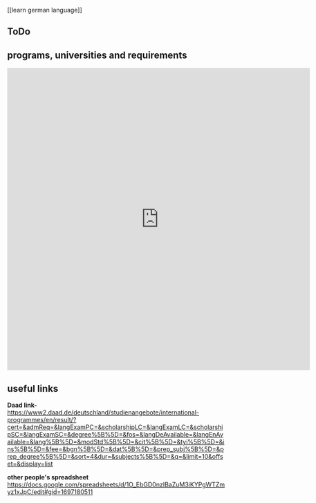 [[learn german language]] 
## ToDo

## programs, universities and requirements
<iframe width="700" height="700" src="https://docs.google.com/spreadsheets/d/1dapy4Lt6IR7LIi37ZDTkmxBN8sfuePzbnIIy8xRG_Gg/edit?usp=sharing" title="German University List" frameborder="0" allow="accelerometer; autoplay; clipboard-write; encrypted-media; gyroscope; picture-in-picture; web-share" allowfullscreen></iframe>

## useful links

**Daad link-** https://www2.daad.de/deutschland/studienangebote/international-programmes/en/result/?cert=&admReq=&langExamPC=&scholarshipLC=&langExamLC=&scholarshipSC=&langExamSC=&degree%5B%5D=&fos=&langDeAvailable=&langEnAvailable=&lang%5B%5D=&modStd%5B%5D=&cit%5B%5D=&tyi%5B%5D=&ins%5B%5D=&fee=&bgn%5B%5D=&dat%5B%5D=&prep_subj%5B%5D=&prep_degree%5B%5D=&sort=4&dur=&subjects%5B%5D=&q=&limit=10&offset=&display=list

**other people's spreadsheet**
https://docs.google.com/spreadsheets/d/1O_EbGD0nzIBaZuM3iKYPgWTZmyz1xJpC/edit#gid=1697180511
